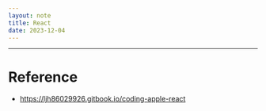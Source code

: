 ```yaml
---
layout: note
title: React
date: 2023-12-04
---
```







---




# Reference

- <https://ljh86029926.gitbook.io/coding-apple-react>
